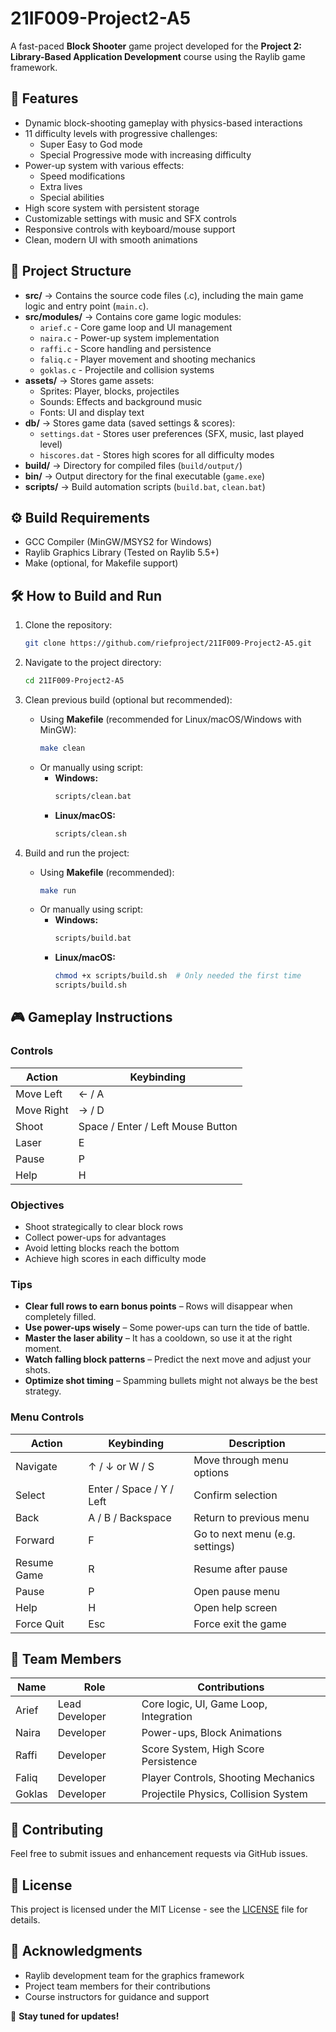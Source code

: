 # 21IF009-Project2-A5

A fast-paced **Block Shooter** game project developed for the **Project 2: Library-Based Application Development** course using the Raylib game framework.

## 📌 Features

-   Dynamic block-shooting gameplay with physics-based interactions
-   11 difficulty levels with progressive challenges:
    -   Super Easy to God mode
    -   Special Progressive mode with increasing difficulty
-   Power-up system with various effects:
    -   Speed modifications
    -   Extra lives
    -   Special abilities
-   High score system with persistent storage
-   Customizable settings with music and SFX controls
-   Responsive controls with keyboard/mouse support
-   Clean, modern UI with smooth animations

## 📂 Project Structure

-   **src/** → Contains the source code files (.c), including the main game logic and entry point (`main.c`).
-   **src/modules/** → Contains core game logic modules:
    -   `arief.c` - Core game loop and UI management
    -   `naira.c` - Power-up system implementation
    -   `raffi.c` - Score handling and persistence
    -   `faliq.c` - Player movement and shooting mechanics
    -   `goklas.c` - Projectile and collision systems
-   **assets/** → Stores game assets:
    -   Sprites: Player, blocks, projectiles
    -   Sounds: Effects and background music
    -   Fonts: UI and display text
-   **db/** → Stores game data (saved settings & scores):
    -   `settings.dat` - Stores user preferences (SFX, music, last played level)
    -   `hiscores.dat` - Stores high scores for all difficulty modes
-   **build/** → Directory for compiled files (`build/output/`)
-   **bin/** → Output directory for the final executable (`game.exe`)
-   **scripts/** → Build automation scripts (`build.bat`, `clean.bat`)

## ⚙️ Build Requirements

-   GCC Compiler (MinGW/MSYS2 for Windows)
-   Raylib Graphics Library (Tested on Raylib 5.5+)
-   Make (optional, for Makefile support)

## 🛠️ How to Build and Run

1. Clone the repository:
    ```bash
    git clone https://github.com/riefproject/21IF009-Project2-A5.git
    ```
2. Navigate to the project directory:

    ```bash
    cd 21IF009-Project2-A5
    ```

3. Clean previous build (optional but recommended):

    - Using **Makefile** (recommended for Linux/macOS/Windows with MinGW):
        ```bash
        make clean
        ```
    - Or manually using script:
        - **Windows:**
            ```sh
            scripts/clean.bat
            ```
        - **Linux/macOS:**
            ```sh
            scripts/clean.sh
            ```

4. Build and run the project:
    - Using **Makefile** (recommended):
        ```bash
        make run
        ```
    - Or manually using script:
        - **Windows:**
            ```sh
            scripts/build.bat
            ```
        - **Linux/macOS:**
            ```sh
            chmod +x scripts/build.sh  # Only needed the first time
            scripts/build.sh
            ```

## 🎮 Gameplay Instructions

### Controls

| Action     | Keybinding                        |
| ---------- | --------------------------------- |
| Move Left  | ← / A                             |
| Move Right | → / D                             |
| Shoot      | Space / Enter / Left Mouse Button |
| Laser      | E                                 |
| Pause      | P                                 |
| Help       | H                                 |

### Objectives

-   Shoot strategically to clear block rows
-   Collect power-ups for advantages
-   Avoid letting blocks reach the bottom
-   Achieve high scores in each difficulty mode

### Tips

-   **Clear full rows to earn bonus points** – Rows will disappear when completely filled.
-   **Use power-ups wisely** – Some power-ups can turn the tide of battle.
-   **Master the laser ability** – It has a cooldown, so use it at the right moment.
-   **Watch falling block patterns** – Predict the next move and adjust your shots.
-   **Optimize shot timing** – Spamming bullets might not always be the best strategy.

### Menu Controls

| Action      | Keybinding               | Description                     |
| ----------- | ------------------------ | ------------------------------- |
| Navigate    | ↑ / ↓ or W / S           | Move through menu options       |
| Select      | Enter / Space / Y / Left | Confirm selection               |
| Back        | A / B / Backspace        | Return to previous menu         |
| Forward     | F                        | Go to next menu (e.g. settings) |
| Resume Game | R                        | Resume after pause              |
| Pause       | P                        | Open pause menu                 |
| Help        | H                        | Open help screen                |
| Force Quit  | Esc                      | Force exit the game             |

## 📝 Team Members

| Name   | Role           | Contributions                          |
| ------ | -------------- | -------------------------------------- |
| Arief  | Lead Developer | Core logic, UI, Game Loop, Integration |
| Naira  | Developer      | Power-ups, Block Animations            |
| Raffi  | Developer      | Score System, High Score Persistence   |
| Faliq  | Developer      | Player Controls, Shooting Mechanics    |
| Goklas | Developer      | Projectile Physics, Collision System   |

## 🤝 Contributing

Feel free to submit issues and enhancement requests via GitHub issues.

## 📄 License

This project is licensed under the MIT License - see the [LICENSE](LICENSE) file for details.

## 🙏 Acknowledgments

-   Raylib development team for the graphics framework
-   Project team members for their contributions
-   Course instructors for guidance and support

🚀 **Stay tuned for updates!**
